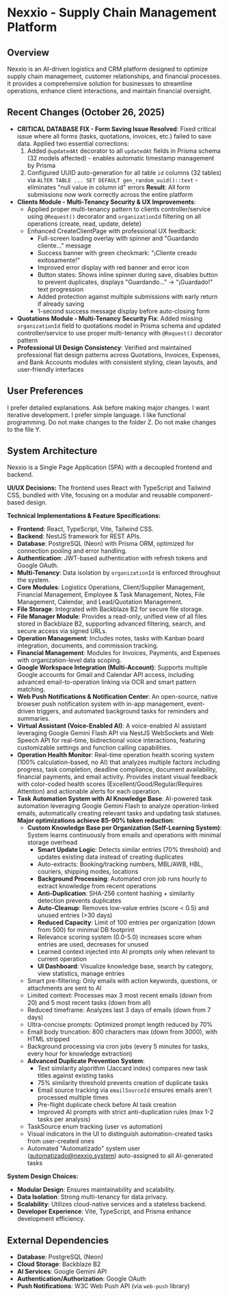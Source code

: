# Nexxio - Supply Chain Management Platform

## Overview
Nexxio is an AI-driven logistics and CRM platform designed to optimize supply chain management, customer relationships, and financial processes. It provides a comprehensive solution for businesses to streamline operations, enhance client interactions, and maintain financial oversight.

## Recent Changes (October 26, 2025)
-   **CRITICAL DATABASE FIX - Form Saving Issue Resolved**: Fixed critical issue where all forms (tasks, quotations, invoices, etc.) failed to save data. Applied two essential corrections:
    1. Added `@updatedAt` decorator to all `updatedAt` fields in Prisma schema (32 models affected) - enables automatic timestamp management by Prisma
    2. Configured UUID auto-generation for all table `id` columns (32 tables) via `ALTER TABLE ... SET DEFAULT gen_random_uuid()::text` - eliminates "null value in column id" errors
    **Result**: All form submissions now work correctly across the entire platform
-   **Clients Module - Multi-Tenancy Security & UX Improvements**: 
    - Applied proper multi-tenancy pattern to clients controller/service using `@Request()` decorator and `organizationId` filtering on all operations (create, read, update, delete)
    - Enhanced CreateClientPage with professional UX feedback:
        - Full-screen loading overlay with spinner and "Guardando cliente..." message
        - Success banner with green checkmark: "¡Cliente creado exitosamente!"
        - Improved error display with red banner and error icon
        - Button states: Shows inline spinner during save, disables button to prevent duplicates, displays "Guardando..." → "¡Guardado!" text progression
        - Added protection against multiple submissions with early return if already saving
        - 1-second success message display before auto-closing form
-   **Quotations Module - Multi-Tenancy Security Fix**: Added missing `organizationId` field to quotations model in Prisma schema and updated controller/service to use proper multi-tenancy with `@Request()` decorator pattern
-   **Professional UI Design Consistency**: Verified and maintained professional flat design patterns across Quotations, Invoices, Expenses, and Bank Accounts modules with consistent styling, clean layouts, and user-friendly interfaces

## User Preferences
I prefer detailed explanations. Ask before making major changes. I want iterative development. I prefer simple language. I like functional programming. Do not make changes to the folder Z. Do not make changes to the file Y.

## System Architecture
Nexxio is a Single Page Application (SPA) with a decoupled frontend and backend.

**UI/UX Decisions:**
The frontend uses React with TypeScript and Tailwind CSS, bundled with Vite, focusing on a modular and reusable component-based design.

**Technical Implementations & Feature Specifications:**
-   **Frontend**: React, TypeScript, Vite, Tailwind CSS.
-   **Backend**: NestJS framework for REST APIs.
-   **Database**: PostgreSQL (Neon) with Prisma ORM, optimized for connection pooling and error handling.
-   **Authentication**: JWT-based authentication with refresh tokens and Google OAuth.
-   **Multi-Tenancy**: Data isolation by `organizationId` is enforced throughout the system.
-   **Core Modules**: Logistics Operations, Client/Supplier Management, Financial Management, Employee & Task Management, Notes, File Management, Calendar, and Lead/Quotation Management.
-   **File Storage**: Integrated with Backblaze B2 for secure file storage.
-   **File Manager Module**: Provides a read-only, unified view of all files stored in Backblaze B2, supporting advanced filtering, search, and secure access via signed URLs.
-   **Operation Management**: Includes notes, tasks with Kanban board integration, documents, and commission tracking.
-   **Financial Management**: Modules for Invoices, Payments, and Expenses with organization-level data scoping.
-   **Google Workspace Integration (Multi-Account)**: Supports multiple Google accounts for Gmail and Calendar API access, including advanced email-to-operation linking via OCR and smart pattern matching.
-   **Web Push Notifications & Notification Center**: An open-source, native browser push notification system with in-app management, event-driven triggers, and automated background tasks for reminders and summaries.
-   **Virtual Assistant (Voice-Enabled AI)**: A voice-enabled AI assistant leveraging Google Gemini Flash API via NestJS WebSockets and Web Speech API for real-time, bidirectional voice interactions, featuring customizable settings and function calling capabilities.
-   **Operation Health Monitor**: Real-time operation health scoring system (100% calculation-based, no AI) that analyzes multiple factors including progress, task completion, deadline compliance, document availability, financial payments, and email activity. Provides instant visual feedback with color-coded health scores (Excellent/Good/Regular/Requires Attention) and actionable alerts for each operation.
-   **Task Automation System with AI Knowledge Base**: AI-powered task automation leveraging Google Gemini Flash to analyze operation-linked emails, automatically creating relevant tasks and updating task statuses. **Major optimizations achieve 85-90% token reduction**:
    -   **Custom Knowledge Base per Organization (Self-Learning System)**: System learns continuously from emails and operations with minimal storage overhead
        -   **Smart Update Logic**: Detects similar entries (70% threshold) and updates existing data instead of creating duplicates
        -   Auto-extracts: Booking/tracking numbers, MBL/AWB, HBL, couriers, shipping modes, locations
        -   **Background Processing**: Automated cron job runs hourly to extract knowledge from recent operations
        -   **Anti-Duplication**: SHA-256 content hashing + similarity detection prevents duplicates
        -   **Auto-Cleanup**: Removes low-value entries (score < 0.5) and unused entries (>30 days)
        -   **Reduced Capacity**: Limit of 100 entries per organization (down from 500) for minimal DB footprint
        -   Relevance scoring system (0.0-5.0) increases score when entries are used, decreases for unused
        -   Learned context injected into AI prompts only when relevant to current operation
        -   **UI Dashboard**: Visualize knowledge base, search by category, view statistics, manage entries
    -   Smart pre-filtering: Only emails with action keywords, questions, or attachments are sent to AI
    -   Limited context: Processes max 3 most recent emails (down from 20) and 5 most recent tasks (down from all)
    -   Reduced timeframe: Analyzes last 3 days of emails (down from 7 days)
    -   Ultra-concise prompts: Optimized prompt length reduced by 70%
    -   Email body truncation: 800 characters max (down from 3000), with HTML stripped
    -   Background processing via cron jobs (every 5 minutes for tasks, every hour for knowledge extraction)
    -   **Advanced Duplicate Prevention System**:
        -   Text similarity algorithm (Jaccard index) compares new task titles against existing tasks
        -   75% similarity threshold prevents creation of duplicate tasks
        -   Email source tracking via `emailSourceId` ensures emails aren't processed multiple times
        -   Pre-flight duplicate check before AI task creation
        -   Improved AI prompts with strict anti-duplication rules (max 1-2 tasks per analysis)
    -   TaskSource enum tracking (user vs automation)
    -   Visual indicators in the UI to distinguish automation-created tasks from user-created ones
    -   Automated "Automatizado" system user (automatizado@nexxio.system) auto-assigned to all AI-generated tasks

**System Design Choices:**
-   **Modular Design**: Ensures maintainability and scalability.
-   **Data Isolation**: Strong multi-tenancy for data privacy.
-   **Scalability**: Utilizes cloud-native services and a stateless backend.
-   **Developer Experience**: Vite, TypeScript, and Prisma enhance development efficiency.

## External Dependencies
-   **Database**: PostgreSQL (Neon)
-   **Cloud Storage**: Backblaze B2
-   **AI Services**: Google Gemini API
-   **Authentication/Authorization**: Google OAuth
-   **Push Notifications**: W3C Web Push API (via `web-push` library)